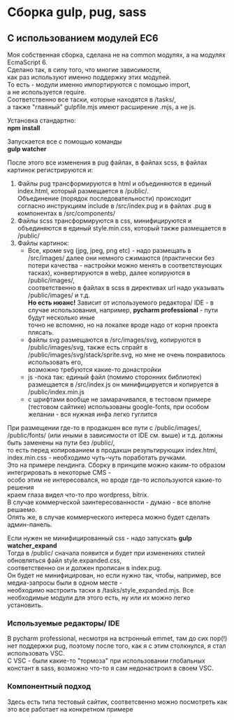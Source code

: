 # Сборка gulp, pug, sass
## С использованием модулей EC6

Моя собственная сборка, сделана не на common модулях, а на модулях EcmaScript 6.  
Сделано так,  в силу того, что многие зависимости,  
как раз используют именно поддержку этих модулей.  
То есть - модули именно импортируются с помощью import,  
а не используется require.  
Соответственно все таски, которые находятся в /tasks/,  
а также "главный" gulpfile.mjs имеют расширение .mjs, а не js.  

Установка стандартно:  
**npm install**

Запускается все с помощью команды  
**gulp watcher**  

После этого все изменения в pug файлах, в файлах scss, в файлах картинок регистрируются и:
1. Файлы pug трансформируются в html и объединяются в единый index.html, который размещается в /public/.  
Объединение (порядок последовательности) происходит  
согласно инструкциям include в /src/index.pug и в файлах .pug в компонентах в /src/components/
2. Файлы scss трансформируются в css, минифицируются  и объединяются в единый style.min.css, который также размещается в /public/
3. Файлы картинок: 
    *  Все, кроме svg (jpg, jpeg, png etc) - надо размещать в /src/images/ далее они немного сжимаются (практически без потери качества - настройки можно менять в соответствующих тасках), 
	 конвертируются в webp,  далее копируются в /public/images/,  
	соответственно в файлах в scss в директивах url надо указывать /public/images/ и т.д.  
	**Но есть нюанс!** Зависит от используемого редактора/ IDE - в случае использования, например, **pycharm professional** - пути будут несколько иные  
	точно не вспомню, но на локалке вроде надо от корня проекта плясать.
    * файлы svg размещаются в /src/images/svg,  копируются в /public/images/svg, 
 также есть спрайт в /public/images/svg/stack/sprite.svg,  но мне не очень понравилось использовать его,  
	возможно требуются какие-то донастройки
    * js -пока так: единый файл (помимо сторонних библиотек) размещается в /src/index.js он минифицируется и копируется в /public/index.min.js
    * с шрифтами вообще не замарачивался, в тестовом примере (тестовом сайтике) использованы google-fonts, при особом желании - вся нужная инфа легко гуглится

При размещении где-то в продакшен все пути с /public/images/, /public/fonts/ (или иными в зависимости от IDE см. выше)  и т.д. должны быть заменены на пути без /public/,  
то есть перед копированием в продакшн результирующих index.html, index.min.css - необходимо чуть-чуть поработать ручками.  
Это на примере лендинга. Сборку в принципе можно каким-то образом интегрировать в некоторые CMS -  
особо этим не интересовался, но вроде где-то используются какие-то решения  
краем глаза видел что-то про wordpress, bitrix.  
В случае коммерческой заинтересованности - думаю - все вполне решаемо.  
Опять же, в случае коммерческого интереса можно будет сделать админ-панель.

Если нужен не минифицированный css - надо запускать 
**gulp watcher_expand**  
Тогда в /public/ сначала появится и будет при изменениях стилей обновляться файл style.expanded.css,  
соответственно он и должен  прописан в index.pug.  
Он будет не минифицирован, но если нужно так, чтобы, например, все медиа-запросы были в одном месте -  
необходимо настроить таски в /tasks/style_expanded.mjs.
Все необходимые модули для этого есть, ну или их можно легко установить.

### Используемые редакторы/ IDE
В pycharm professional, несмотря на встронный emmet, там до сих пор(!) нет поддержки pug, 
поэтому после того, как я с этим столкнулся, я стал использовать VSС.   
С VSC - были какие-то "тормоза" при использовании глобальных констант в sass, 
возможно что-то я сам недонастроил в своем VSC.

### Компонентный подход
Здесь есть типа тестовый сайтик, соответсвенно можно посмотреть как это все работает на конкретном примере

